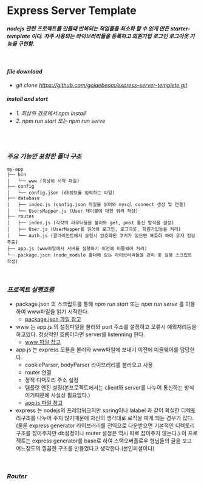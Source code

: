 # Express Server Template
#### *nodejs 관련 프로젝트를 만들때 반복되는 작업들을 최소화 할 수 있게 만든 starter-template 이다. 자주 사용되는 라이브러리들을 등록하고 회원가입 로그인 로그아웃 기능을 구현함.*
<br/>

#### _file download_
-  _git clone https://github.com/gojaebeom/express-server-templete.git_
#### _install and start_
-  _1. 최상위 경로에서 npm install_
-  _2. npm run start 또는 npm run serve_
<br/>
<br/>

### _주요 기능만 포함한 폴더 구조_
```
my-app
├── bin
|   └── www (최상위 시작 파일)
├── config
│   └── config.json (db정보를 입력하는 파일)
├── database
|   ├── index.js (config.json 파일을 읽어와 mysql connect 생성 및 연결)
│   └── UsersMapper.js (User 테이블에 대한 쿼리 작성)
├── routes
│   ├── index.js (각각의 라우터들을 불러와 get, post 통신 방식을 설정)
│   ├── User.js (UserMapper를 읽어와 로그인, 로그아웃, 회원가입등을 처리)
│   └── Auth.js (클라이언트에서 요청시 암호화된 쿠키가 있으면 복호화 하여 유저 정보 추출)
├── app.js (www파일에서 서버를 실행하기 이전에 미들웨어 처리)
└── package.json (node_module 폴더에 있는 라이브러리들을 관리 및 실행 스크립트 작성)
```
<br/>

### _프로젝트 실행흐름_
-  package.json 의 스크립트를 통해 *npm run start* 또는 _npm run serve_ 를 이용하여 www파일을 읽기 시작한다.
    - [package.json 파일 참고](https://github.com/gojaebeom/express-server-templete/blob/master/package.json)
-  www 는 app.js 의 설정파일을 불러와 port 주소를 설정하고 오류시 예외처리등을 하고있다. 정상적인 흐름이라면 server를 listenning 한다.
    - [www 파일 참고](https://github.com/gojaebeom/express-server-templete/blob/master/bin/www)
-  app.js 는 express 모듈을 불러와 www파일에 보내기 이전에 미들웨어를 담당한다.
    - cookieParser, bodyParser 라이브러리를 불러오고 사용
    - router 연결
    - 정적 디렉토리 주소 설정
    - 템플릿 엔진 설정(본프로젝트에서는 client와 server를 나누어 통신하는 방식이기때문에 사실상 필요없다.)
    - [app.js 파일 참고](https://github.com/gojaebeom/express-server-templete/blob/master/app.js)
-  express 는 nodejs의 프레임워크지만 spring이나 lalabel 과 같이 확실한 디렉토리구조를 나누어 주지 않기때문에 자신의 생각대로 로직을 짜게 되는 경우가 많다. (물론 express generator 라이브러리를 전역으로 다운받으면 기본적인 디렉토리 구조를 잡아주지만 db설정이나 router 설정은 역시 따로 잡아주지 않는다.) 이 프로젝트는 express generator를 base로 하여 스택오버플로우 형님들의 글을 보고 어느정도의 깔끔한 구조를 만들었다고 생각한다.(본인피셜이다)
<br/>

### _Router_
